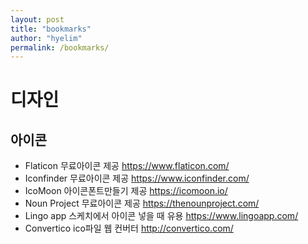 ```yaml
---
layout: post
title: "bookmarks"
author: "hyelim"
permalink: /bookmarks/
---
```


# 디자인
## 아이콘 
- Flaticon 무료아이콘 제공 https://www.flaticon.com/
- Iconfinder 무료아이콘 제공 https://www.iconfinder.com/
- IcoMoon 아이콘폰트만들기 제공 https://icomoon.io/
- Noun Project 무료아이콘 제공 https://thenounproject.com/
- Lingo app 스케치에서 아이콘 넣을 때 유용 https://www.lingoapp.com/
- Convertico ico파일 웹 컨버터 http://convertico.com/

